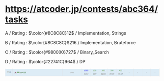 # https://atcoder.jp/contests/abc364/tasks

A / Rating : $\color{#8C8C8C}12$ / Implementation, Strings

B / Rating : $\color{#8C8C8C}$216 / Implementation, Bruteforce

C / Rating : $\color{#980000}727$ / Binary_Search

D / Rating : $\color{#22741C}964$ / DP

![My Image](https://github.com/kss418/Atcoder/blob/main/ABC/Images/Standings/312.png)

